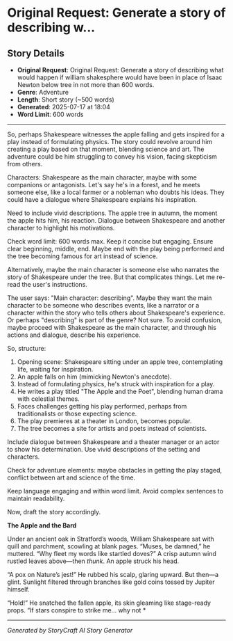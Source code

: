 # Original Request: Generate a story of describing w...

## Story Details
- **Original Request**: Original Request: Generate a story of describing what would happen if william shakesphere would have been in place of Isaac Newton below tree in not more than 600 words.
- **Genre**: Adventure
- **Length**: Short story (~500 words)
- **Generated**: 2025-07-17 at 18:04
- **Word Limit**: 600 words

---

So, perhaps Shakespeare witnesses the apple falling and gets inspired for a play instead of formulating physics. The story could revolve around him creating a play based on that moment, blending science and art. The adventure could be him struggling to convey his vision, facing skepticism from others.

Characters: Shakespeare as the main character, maybe with some companions or antagonists. Let's say he's in a forest, and he meets someone else, like a local farmer or a nobleman who doubts his ideas. They could have a dialogue where Shakespeare explains his inspiration.



Need to include vivid descriptions. The apple tree in autumn, the moment the apple hits him, his reaction. Dialogue between Shakespeare and another character to highlight his motivations.

Check word limit: 600 words max. Keep it concise but engaging. Ensure clear beginning, middle, end. Maybe end with the play being performed and the tree becoming famous for art instead of science.



Alternatively, maybe the main character is someone else who narrates the story of Shakespeare under the tree. But that complicates things. Let me re-read the user's instructions.

The user says: "Main character: describing". Maybe they want the main character to be someone who describes events, like a narrator or a character within the story who tells others about Shakespeare's experience. Or perhaps "describing" is part of the genre? Not sure. To avoid confusion, maybe proceed with Shakespeare as the main character, and through his actions and dialogue, describe his experience.

So, structure:

1. Opening scene: Shakespeare sitting under an apple tree, contemplating life, waiting for inspiration.
2. An apple falls on him (mimicking Newton's anecdote).
3. Instead of formulating physics, he's struck with inspiration for a play.
4. He writes a play titled "The Apple and the Poet", blending human drama with celestial themes.
5. Faces challenges getting his play performed, perhaps from traditionalists or those expecting science.
6. The play premieres at a theater in London, becomes popular.
7. The tree becomes a site for artists and poets instead of scientists.

Include dialogue between Shakespeare and a theater manager or an actor to show his determination. Use vivid descriptions of the setting and characters.

Check for adventure elements: maybe obstacles in getting the play staged, conflict between art and science of the time.



Keep language engaging and within word limit. Avoid complex sentences to maintain readability.

Now, draft the story accordingly.
</think>

**The Apple and the Bard**  

Under an ancient oak in Stratford’s woods, William Shakespeare sat with quill and parchment, scowling at blank pages. “Muses, be damned,” he muttered. “Why fleet my words like startled doves?” A crisp autumn wind rustled leaves above—then *thunk*. An apple struck his head.  

“A pox on Nature’s jest!” He rubbed his scalp, glaring upward. But then—a glint. Sunlight filtered through branches like gold coins tossed by Jupiter himself.  

“Hold!” He snatched the fallen apple, its skin gleaming like stage-ready props. “If stars conspire to strike me… why not *

---
*Generated by StoryCraft AI Story Generator*
